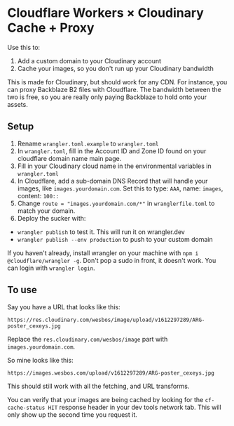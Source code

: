 # Cloudflare Workers × Cloudinary Cache + Proxy

Use this to:

1. Add a custom domain to your Cloudinary account
2. Cache your images, so you don't run up your Cloudinary bandwidth

This is made for Cloudinary, but should work for any CDN. For instance, you can proxy Backblaze B2 files with Cloudflare. The bandwidth between the two is free, so you are really only paying Backblaze to hold onto your assets.


## Setup

1. Rename `wrangler.toml.example` to `wrangler.toml`
2. In `wrangler.toml`, fill in the Account ID and Zone ID found on your cloudflare domain name main page.
3. Fill in your Cloudinary cloud name in the environmental variables in `wrangler.toml`
3. In Cloudflare, add a sub-domain DNS Record that will handle your images, like `images.yourdomain.com`. Set this to type: `AAA`, name: `images`, content: `100::`
4. Change `route = "images.yourdomain.com/*"` in `wranglerfile.toml` to match your domain.
5. Deploy the sucker with:
  * `wrangler publish` to test it. This will run it on wrangler.dev
  * `wrangler publish --env production` to push to your custom domain

If you haven't already, install wrangler on your machine with `npm i @cloudflare/wrangler -g`. Don't pop a sudo in front, it doesn't work. You can login with `wrangler login`.

## To use
Say you have a URL that looks like this:

```
https://res.cloudinary.com/wesbos/image/upload/v1612297289/ARG-poster_cexeys.jpg
```

Replace the `res.cloudinary.com/wesbos/image` part with `images.yourdomain.com`.

So mine looks like this:

`https://images.wesbos.com/upload/v1612297289/ARG-poster_cexeys.jpg`

This should still work with all the fetching, and URL transforms.

You can verify that your images are being cached by looking for the `cf-cache-status HIT` response header in your dev tools network tab. This will only show up the second time you request it.
